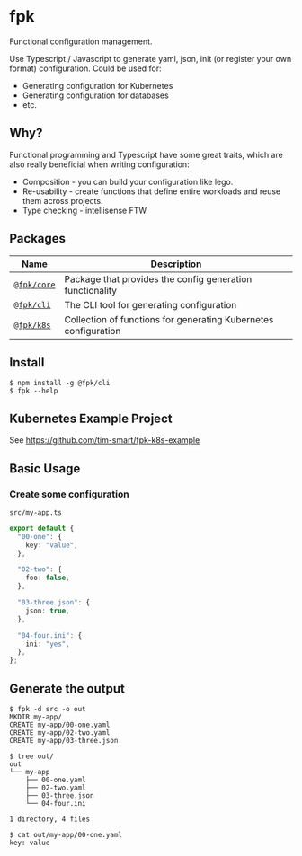 # fpk

Functional configuration management.

Use Typescript / Javascript to generate yaml, json, init (or register your own
format) configuration. Could be used for:

- Generating configuration for Kubernetes
- Generating configuration for databases
- etc.

## Why?

Functional programming and Typescript have some great traits, which are also
really beneficial when writing configuration:

- Composition - you can build your configuration like lego.
- Re-usability - create functions that define entire workloads and reuse them
  across projects.
- Type checking - intellisense FTW.

## Packages

| Name                                                                      | Description                                                     |
| ------------------------------------------------------------------------- | --------------------------------------------------------------- |
| [`@fpk/core`](https://github.com/tim-smart/fpk/tree/master/packages/core) | Package that provides the config generation functionality       |
| [`@fpk/cli`](https://github.com/tim-smart/fpk/tree/master/packages/cli)   | The CLI tool for generating configuration                       |
| [`@fpk/k8s`](https://github.com/tim-smart/fpk/tree/master/packages/k8s)   | Collection of functions for generating Kubernetes configuration |

## Install

```
$ npm install -g @fpk/cli
$ fpk --help
```

## Kubernetes Example Project

See https://github.com/tim-smart/fpk-k8s-example

## Basic Usage

### Create some configuration

`src/my-app.ts`

```typescript
export default {
  "00-one": {
    key: "value",
  },

  "02-two": {
    foo: false,
  },

  "03-three.json": {
    json: true,
  },

  "04-four.ini": {
    ini: "yes",
  },
};
```

## Generate the output

```
$ fpk -d src -o out
MKDIR my-app/
CREATE my-app/00-one.yaml
CREATE my-app/02-two.yaml
CREATE my-app/03-three.json

$ tree out/
out
└── my-app
    ├── 00-one.yaml
    ├── 02-two.yaml
    ├── 03-three.json
    └── 04-four.ini

1 directory, 4 files

$ cat out/my-app/00-one.yaml
key: value
```
